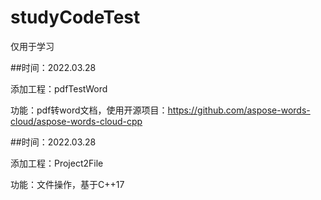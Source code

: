 # studyCodeTest
仅用于学习

##时间：2022.03.28

添加工程：pdfTestWord

功能：pdf转word文档，使用开源项目：https://github.com/aspose-words-cloud/aspose-words-cloud-cpp


##时间：2022.03.28

添加工程：Project2File

功能：文件操作，基于C++17
